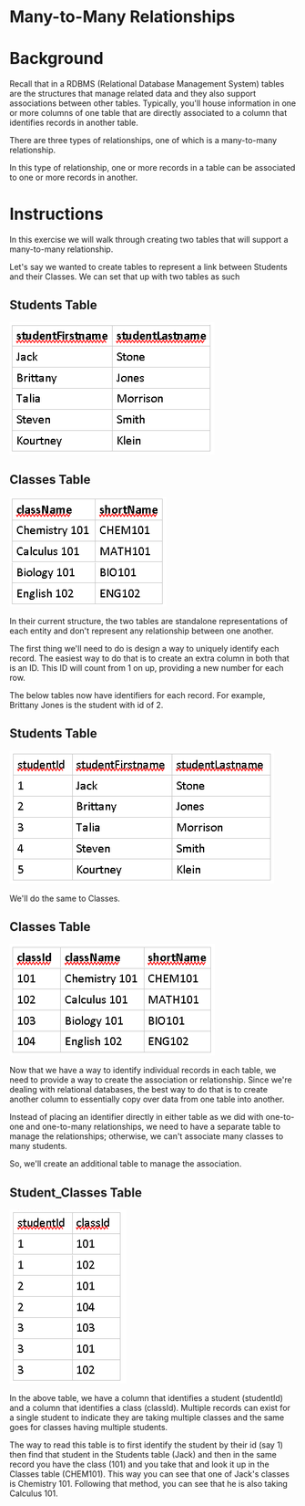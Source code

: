 # Many-to-Many Relationships

Background
==========

Recall that in a RDBMS (Relational Database Management System) tables are the structures that manage related data and they also support associations between other tables. Typically, you'll house information in one or more columns of one table that are directly associated to a column that identifies records in another table.

There are three types of relationships, one of which is a many-to-many relationship.

In this type of relationship, one or more records in a table can be associated to one or more records in another.

Instructions
============

In this exercise we will walk through creating two tables that will support a many-to-many relationship.

Let's say we wanted to create tables to represent a link between Students and their Classes. We can set that up with two tables as such

Students Table
--------------

![](images/image-1111.png)

Classes Table
-------------

![](images/image-2222.png)

In their current structure, the two tables are standalone representations of each entity and don't represent any relationship between one another.

The first thing we'll need to do is design a way to uniquely identify each record. The easiest way to do that is to create an extra column in both that is an ID. This ID will count from 1 on up, providing a new number for each row.

The below tables now have identifiers for each record. For example, Brittany Jones is the student with id of 2.

Students Table
--------------

![](images/image-3333.png)

We'll do the same to Classes.

Classes Table
-------------

![](images/image-4444.png)

Now that we have a way to identify individual records in each table, we need to provide a way to create the association or relationship. Since we're dealing with relational databases, the best way to do that is to create another column to essentially copy over data from one table into another.

Instead of placing an identifier directly in either table as we did with one-to-one and one-to-many relationships, we need to have a separate table to manage the relationships; otherwise, we can't associate many classes to many students.

So, we'll create an additional table to manage the association.

Student\_Classes Table
----------------------

![](images/image-5555.png)

In the above table, we have a column that identifies a student (studentId) and a column that identifies a class (classId). Multiple records can exist for a single student to indicate they are taking multiple classes and the same goes for classes having multiple students.

The way to read this table is to first identify the student by their id (say 1) then find that student in the Students table (Jack) and then in the same record you have the class (101) and you take that and look it up in the Classes table (CHEM101). This way you can see that one of Jack's classes is Chemistry 101. Following that method, you can see that he is also taking Calculus 101.